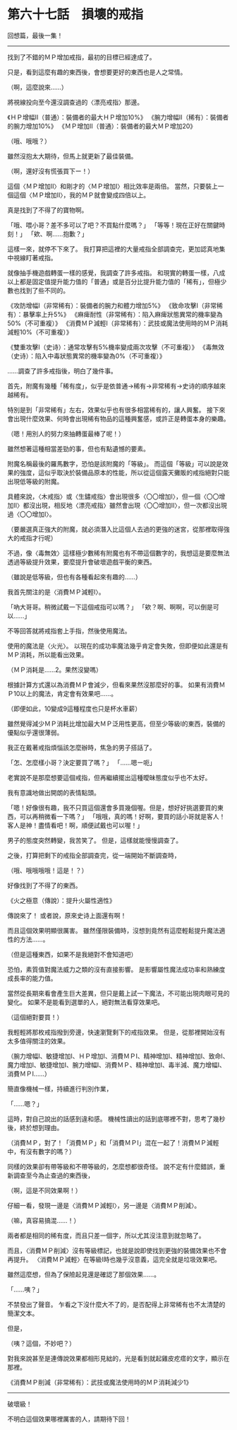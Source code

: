# 第六十七話　損壞的戒指

回想篇，最後一集！

---

找到了不錯的ＭＰ增加戒指，最初的目標已經達成了。

只是，看到這麼有趣的東西後，會想要更好的東西也是人之常情。

（啊，這麼說來……）

將視線投向至今還沒調查過的〈漂亮戒指〉那邊。

《ＨＰ增幅Ⅱ（普通）：裝備者的最大ＨＰ增加10%》
《腕力增幅Ⅱ（稀有）：裝備者的腕力增加10%》
《ＭＰ增加Ⅱ（普通）：裝備者的最大ＭＰ增加20》

（哦、哦哦？）

雖然沒抱太大期待，但馬上就更新了最佳裝備。

（啊，還好沒有慌張買下ー！）

這個〈ＭＰ增加Ⅱ〉和剛才的〈ＭＰ增加Ⅰ〉相比效率是兩倍。
當然，只要裝上一個這個〈ＭＰ增加Ⅱ〉，我的ＭＰ就會變成四倍以上。

真是找到了不得了的寶物啊。

「哦、喂小哥？差不多可以了吧？不買點什麼嗎？」
「等等！現在正好在關鍵時刻！」
「欸、啊……抱歉？」

這樣一來，就停不下來了。
我打算把這裡的大量戒指全部調查完，更加認真地集中視線盯著戒指。

就像抽手機遊戲轉蛋一樣的感覺，我調查了許多戒指。
和現實的轉蛋一樣，八成以上都是固定值提升能力值的「普通」或是百分比提升能力值的「稀有」，但極少數也找到了些不同的。

《攻防增幅Ⅰ（非常稀有）：裝備者的腕力和體力增加5%》
《致命攻擊Ⅰ（非常稀有）：暴擊率上升5%》
《麻痺耐性（非常稀有）：陷入麻痺狀態異常的機率變為50%（不可重複）》
《消費ＭＰ減輕Ⅰ（非常稀有）：武技或魔法使用時的ＭＰ消耗減輕10%（不可重複）》

《雙重攻擊Ⅰ（史诗）：通常攻擊有5%機率變成兩次攻擊（不可重複）》
《毒無效（史诗）：陷入中毒狀態異常的機率變為0%（不可重複）》

……調查了許多戒指後，明白了幾件事。

首先，附魔有幾種「稀有度」，似乎是依普通→稀有→非常稀有→史诗的順序越來越稀有。

特別是到「非常稀有」左右，效果似乎也有很多相當稀有的，讓人興奮。
接下來會出現什麼效果、何時會出現稀有物品的這種興奮感，或許正是轉蛋本身的樂趣。

（嗯！用別人的努力來抽轉蛋最棒了呢！）

雖然想著這種相當差勁的事，但也有點遺憾的要素。

附魔名稱最後的羅馬數字，恐怕是該附魔的「等級」。
而這個「等級」可以說是效果的強度，這似乎取決於裝備品原本的性能，所以從這個露天攤販的戒指絕對只能出現低等級的附魔。

具體來說，〈木戒指〉或〈生鏽戒指〉會出現很多〈〇〇增加Ⅰ〉，但一個〈〇〇增加Ⅱ〉都沒出現，相反地〈漂亮戒指〉雖然會出現〈〇〇增加Ⅱ〉，但一次都沒出現過〈〇〇增加Ⅰ〉。

（要嚴選真正強大的附魔，就必須潛入比這個人去過的更強的迷宮，從那裡取得強大的戒指才行呢）

不過，像〈毒無效〉這樣極少數稀有附魔也有不帶這個數字的，我想這是要麼無法透過等級提升效果，要麼提升會破壞遊戲平衡的東西。

（雖說是低等級，但也有各種看起來有趣的……）

我首先關注的是〈消費ＭＰ減輕Ⅰ〉。

「吶大哥哥。稍微試戴一下這個戒指可以嗎？」
「欸？啊、啊啊，可以倒是可以……」

不等回答就將戒指套上手指，然後使用魔法。

使用的魔法是〈火光〉。
以現在的成功率魔法幾乎肯定會失敗，但即便如此還是有ＭＰ消耗，所以能看出效果。

（ＭＰ消耗是……2。果然沒變嗎）

根據計算方式還以為消費ＭＰ會減少，但看來果然沒那麼好的事。
如果有消費ＭＰ10以上的魔法，肯定會有效果吧……。

（即便如此，10變成9這種程度也只是杯水車薪）

雖然覺得減少ＭＰ消耗比增加最大ＭＰ泛用性更高，但至少等級Ⅰ的東西，裝備的優點似乎還很薄弱。

我正在戴著戒指煩惱該怎麼辦時，焦急的男子搭話了。

「怎、怎麼樣小哥？決定要買了嗎？」
「……嗯ー呃」

老實說不是那麼想要這個戒指，但再繼續擺出這種曖昧態度似乎也不太好。

我有意識地做出開朗的表情點頭。

「嗯！好像很有趣，我不只買這個還會多買幾個喔。但是，想好好挑選要買的東西，可以再稍微看一下嗎？」
「哦哦，真的嗎！好啊，要買的話小哥就是客人！客人是神！盡情看吧！啊，順便試戴也可以喔！」

男子的態度突然轉變，我苦笑了。
但是，這樣就能慢慢調查了。

之後，打算把剩下的戒指全部調查完，從一端開始不斷調查時，

（哦、哦哦哦哦！這是！？）

好像找到了不得了的東西。

《火之極意（傳說）：提升火屬性適性》

傳說來了！
或者說，原來史诗上面還有啊！

而且這個效果明顯很厲害。
雖然僅限裝備時，沒想到竟然有這麼輕鬆提升魔法適性的方法……。

（但是這種東西，如果不是我絕對不會知道吧）

恐怕，素質值對魔法威力之類的沒有直接影響。
是影響屬性魔法成功率和熟練度成長率的能力值。

當然從長期來看會產生巨大差異，但只是戴上試一下魔法，不可能出現肉眼可見的變化。
如果不是能看到選單的人，絕對無法看穿效果吧。

（這個絕對要買！）

我輕輕將那枚戒指撥到旁邊，快速瀏覽剩下的戒指效果。
但是，從那裡開始沒有太多值得關注的效果。

（腕力增幅Ⅰ、敏捷增加Ⅰ、ＨＰ增加Ⅰ、消費ＭＰⅠ、精神增加Ⅰ、精神增加Ⅰ、致命Ⅰ、魔力增加Ⅰ、敏捷增加Ⅰ、腕力增幅Ⅰ、消費ＭＰ、精神增加Ⅰ、毒半減、魔力增幅Ⅰ、消費ＭＰⅠ……）

簡直像機械一樣，持續進行判別作業，

「……嗯？」

這時，對自己說出的話感到違和感。
機械性讀出的話到底哪裡不對，思考了幾秒後，終於想到理由。

（消費ＭＰ，對了！「消費ＭＰ」和「消費ＭＰⅠ」混在一起了！消費ＭＰ減輕中，有沒有數字的嗎？）

同樣的效果卻有帶等級和不帶等級的，怎麼想都很奇怪。
說不定有什麼錯誤，重新調查至今為止查過的東西後，

（啊，這是不同效果啊！）

仔細一看，發現一邊是〈消費ＭＰ減輕Ⅰ〉，另一邊是〈消費ＭＰ削減〉。

（嘛，真容易搞混……！）

兩者都是相同的稀有度，而且只差一個字，所以尤其沒注意到就忽略了。

而且，〈消費ＭＰ削減〉沒有等級標記，也就是說即使找到更強的裝備效果也不會再提升。
〈消費ＭＰ減輕〉在等級Ⅰ時也幾乎沒意義，這完全就是垃圾效果吧。

雖然這麼想，但為了保險起見還是確認了那個效果……。

「……咦？」

不禁發出了聲音。
乍看之下沒什麼大不了的，是否配得上非常稀有也不太清楚的簡潔文本。

但是，

（咦？這個，不妙吧？）

對我來說甚至是連傳說效果都相形見絀的，光是看到就起雞皮疙瘩的文字，顯示在那裡。

《消費ＭＰ削減（非常稀有）：武技或魔法使用時的ＭＰ消耗減少1》

---

破壞級！

不明白這個效果哪裡厲害的人，請期待下回！